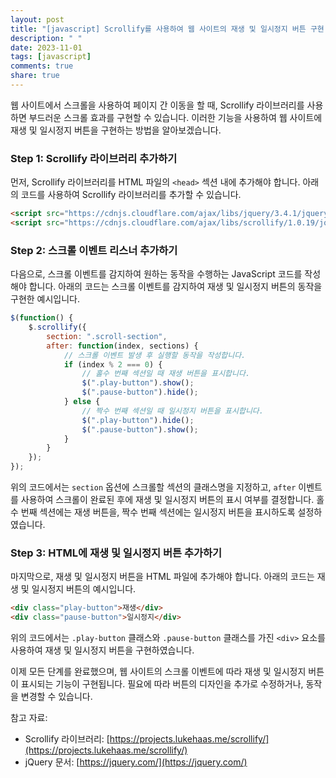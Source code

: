 ```yaml
---
layout: post
title: "[javascript] Scrollify를 사용하여 웹 사이트의 재생 및 일시정지 버튼 구현 방법"
description: " "
date: 2023-11-01
tags: [javascript]
comments: true
share: true
---
```


웹 사이트에서 스크롤을 사용하여 페이지 간 이동을 할 때, Scrollify 라이브러리를 사용하면 부드러운 스크롤 효과를 구현할 수 있습니다. 이러한 기능을 사용하여 웹 사이트에 재생 및 일시정지 버튼을 구현하는 방법을 알아보겠습니다.

### Step 1: Scrollify 라이브러리 추가하기
먼저, Scrollify 라이브러리를 HTML 파일의 `<head>` 섹션 내에 추가해야 합니다. 아래의 코드를 사용하여 Scrollify 라이브러리를 추가할 수 있습니다.

```html
<script src="https://cdnjs.cloudflare.com/ajax/libs/jquery/3.4.1/jquery.min.js"></script>
<script src="https://cdnjs.cloudflare.com/ajax/libs/scrollify/1.0.19/jquery.scrollify.min.js"></script>
```

### Step 2: 스크롤 이벤트 리스너 추가하기
다음으로, 스크롤 이벤트를 감지하여 원하는 동작을 수행하는 JavaScript 코드를 작성해야 합니다. 아래의 코드는 스크롤 이벤트를 감지하여 재생 및 일시정지 버튼의 동작을 구현한 예시입니다.

```javascript
$(function() {
    $.scrollify({
        section: ".scroll-section",
        after: function(index, sections) {
            // 스크롤 이벤트 발생 후 실행할 동작을 작성합니다.
            if (index % 2 === 0) {
                // 홀수 번째 섹션일 때 재생 버튼을 표시합니다.
                $(".play-button").show();
                $(".pause-button").hide();
            } else {
                // 짝수 번째 섹션일 때 일시정지 버튼을 표시합니다.
                $(".play-button").hide();
                $(".pause-button").show();
            }
        }
    });
});
```

위의 코드에서는 `section` 옵션에 스크롤할 섹션의 클래스명을 지정하고, `after` 이벤트를 사용하여 스크롤이 완료된 후에 재생 및 일시정지 버튼의 표시 여부를 결정합니다. 홀수 번째 섹션에는 재생 버튼을, 짝수 번째 섹션에는 일시정지 버튼을 표시하도록 설정하였습니다.

### Step 3: HTML에 재생 및 일시정지 버튼 추가하기
마지막으로, 재생 및 일시정지 버튼을 HTML 파일에 추가해야 합니다. 아래의 코드는 재생 및 일시정지 버튼의 예시입니다.

```html
<div class="play-button">재생</div>
<div class="pause-button">일시정지</div>
```

위의 코드에서는 `.play-button` 클래스와 `.pause-button` 클래스를 가진 `<div>` 요소를 사용하여 재생 및 일시정지 버튼을 구현하였습니다.

이제 모든 단계를 완료했으며, 웹 사이트의 스크롤 이벤트에 따라 재생 및 일시정지 버튼이 표시되는 기능이 구현됩니다. 필요에 따라 버튼의 디자인을 추가로 수정하거나, 동작을 변경할 수 있습니다.

참고 자료:
- Scrollify 라이브러리: [https://projects.lukehaas.me/scrollify/](https://projects.lukehaas.me/scrollify/)
- jQuery 문서: [https://jquery.com/](https://jquery.com/)